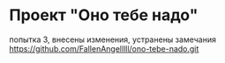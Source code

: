 # Проект "Оно тебе надо"
попытка 3, внесены изменения, устранены замечания
https://github.com/FallenAngelllll/ono-tebe-nado.git

